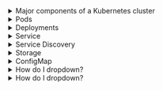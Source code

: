 <details>
<summary>Major components of a Kubernetes cluster</summary>
<br>

  The masters are where the control plane components run. Under the hood, there are several system services, including the API server that exposes a public REST interface to the cluster. Masters make all of the deployment and scheduling decisions, and the multi-master HA is important for production-grade environments.

Nodes are where user applications run. Each node runs a service, called the kubelet, that registers the node with the cluster and communicates with the API server. It watches the API for new work tasks and maintains a reporting channel. Nodes also have a container runtime and the kube-proxy service. The container runtime, such as Docker or containerd, is responsible for all container-related operations. The kube-proxy is responsible for networking on the node.

We also talked about some of the major Kubernetes API objects, such as Pods, Deployments, and Services. The Pod is the basic building block. Deployments add self-healing, scaling, and updates. Services add stable networking and load balancing.
  
</details>

<details>
<summary>Pods</summary>
<br>

The atomic unit of deployment in the Kubernetes world is the Pod. Each Pod consists of one or more containers and gets deployed to a single node in the cluster. The deployment operation is an all or nothing atomic operation.

Pods are defined and deployed declaratively using a YAML manifest file, and it’s normal to deploy them via higher-level controllers, such as Deployments. You use the kubectl command-line to POST the manifest to the API server; it gets stored in the cluster store and converted into a PodSpec that is scheduled to a healthy cluster node with enough available resources.

The process on the worker node that accepts the PodSpec is the kubelet. This is the main Kubernetes agent running on every node in the cluster. It takes the PodSpec and is responsible for pulling all images and starting all containers in the Pod.

If you deploy a singleton Pod (a Pod that is not deployed via a controller) to your cluster, and the node it is running on fails, the singleton Pod is not rescheduled on another node. Because of this, you should almost always deploy Pods via higher-level controllers, such as Deployments and DaemonSets. These add capabilities, such as self-healing and rollbacks, which are at the heart of what makes Kubernetes so powerful.

</details>

<details>
<summary>Deployments</summary>
<br>

  Deployments are a great way to manage Kubernetes apps. They build on top of Pods by adding self-healing, scalability, rolling updates, and rollbacks. Behind the scenes, they leverage ReplicaSets for the self-healing and scalability parts.

Like Pods, Deployments are objects in the Kubernetes API, and you should work with them declaratively.

When you perform updates with the kubectl apply command, older versions of ReplicaSets get wound down, but they stick around making it easy to perform rollbacks.
  
</details>

<details>
<summary>Service</summary>
<br>

  Services are all about providing stable networking for Pods. They also provide load balancing and ways to be accessed from outside of the cluster.

The front end of a Service provides a stable IP, DNS name, and port that is guaranteed not to change for the entire life of the Service. The back end of a Service uses labels to load -balance traffic across a potentially dynamic set of application Pods.

  As with all Kubernetes objects, the preferred way of deploying and managing Services is the declarative way. Labels allow them to send traffic to a dynamic set of Pods. This means you can deploy new Services that will work with Pods and Deployments that are already running on the cluster and are already in use. Each Service gets its own Endpoints object that maintains an up-to-date list of matching Pods.
  
  Services bring stable and reliable networking to apps deployed on Kubernetes. They also perform load balancing and allow you to expose elements of your application to the outside world (outside of the Kubernetes cluster).

The front end of a Service is fixed, providing stable networking for the Pods behind it. The back end of a Service is dynamic, allowing Pods to come and go without impacting the ability of the Service to provide load balancing.

Services are first-class objects in the Kubernetes API and can be defined in the standard YAML manifest files. They use label selectors to dynamically match Pods, and the best way to work with them is declaratively.
</details>

<details>
<summary>Service Discovery</summary>
<br>

  <img width="822" alt="image" src="https://user-images.githubusercontent.com/75510135/167258003-940b56b7-53fc-4af0-b3f4-3f0b2a0d8d18.png">

  Assume a microservice, called “enterprise,” needs to send traffic to a microservice called “voyager.” To start this flow, the “enterprise” microservice needs to know the name of the Kubernetes Service object sitting in front of the “voyager” microservice. We’ll assume it’s called “voy,” but it is the responsibility of the application developer to ensure this is known.

An instance of the “enterprise” microservice sends a query to the cluster DNS (defined in the /etc/resolv.conf file of every container) asking it to resolve the name of the “voy” Service to an IP address. The cluster DNS replies with the ClusterIP (virtual IP), and the instance of the “enterprise” microservice sends requests to this ClusterIP. However, there are no routes to the service network that the ClusterIP is on. This means the requests are sent to the container’s default gateway and, eventually, sent to the Node the container is running on.

The Node has no route to the service network, so it sends the traffic to its own default gateway. En-route, the request is processed by the Node’s kernel. A trap is triggered, and the request is redirected to the IP address of a Pod that matches the Service’s label selector. The Node has routes to Pod IPs, and the requests reach a Pod and are processed.

Kubernetes uses the internal cluster DNS for service registration and service discovery.

All new Service objects are automatically registered with the cluster DNS and all containers are configured to know where to find the cluster DNS. This means that all containers will talk to the cluster DNS when they need to resolve a name to an IP address.

The cluster DNS resolves Service names to ClusterIPs. These IP addresses are on a special network, called the service network, and there are no routes to this network. Fortunately, every cluster Node is configured to trap on packets destined for the service network and redirect them to Pod IPs on the Pod network.
</details>

<details>
<summary>Storage</summary>
<br>

  You start out with storage assets on an external storage system. You use a CSI plugin to integrate the external storage system with Kubernetes, and you use Persistent Volume (PV) objects to make the external system’s assets accessible and usable. Each PV is an object on the Kubernetes cluster that maps back to a specific storage asset (LUN, share, blob, etc.) on the external storage system. Finally, for a Pod to use a PV, it needs a PersistentVolumeClaim (PVC). This is like a ticket that grants the Pod to the PV. Once the PV and PVC objects are created and bound, the PVC can be referenced in a PodSpec, and the associated PV can be mounted as a volume in a container.
  
  Using the default StorageClass

If your cluster has a default storage class, you can deploy a Pod using just a PodSpec and a PVC. You do not need to manually create a StorageClass. However, real-world production clusters will usually have multiple StorageClasses, so it’s best practice creating and managing StorageClasses that suit your business and application needs. The default StorageClass is normally only useful in development environments and times when you do not have specific storage requirements.

  Kubernetes has a powerful storage subsystem that allows it to leverage storage from a wide variety of external storage back ends.

Each back end requires a plugin so that its storage assets can be used on the cluster, and the preferred type of plugin is a CSI plugin. Once a plugin is enabled, Persistent Volumes (PV) are used to represent external storage resources on the Kubernetes cluster, and Persistent Volume Claims (PVC) are used to give Pods access to PV storage.

Storage Classes take things to the next level by allowing applications to dynamically request storage. You create a Storage Class object that references a class, or tier, of storage from a storage back-end. Once created, the Storage Class watches the API server for new Persistent Volume Claims that reference the Storage Class. When a matching PVC arrives, the SC dynamically creates the storage and makes it available as a PV that can be mounted as a volume into a Pod (container).
</details>

<details>
<summary>ConfigMap</summary>
<br>

  ConfigMaps are the mechanism that Kubernetes provides for decoupling applications and their configuration.

ConfigMaps are first-class objects in the Kubernetes API and can be created and manipulated with the usual kubectl create, kubectl get, and kubectl describe commands. They’re ideal for storing application configuration parameters as well as entire configuration files, but they shouldn’t be used to store sensitive data.

ConfigMap data gets injected into containers at runtime, and you can inject data via environment variables, container startup commands, and volumes. The volumes method is the most flexible, as it allows you to work with entire configuration files. It also allows updates to eventually be reflected in already running containers.

</details>

<details>
<summary>How do I dropdown?</summary>
<br>
This is how you dropdown.
</details>

<details>
<summary>How do I dropdown?</summary>
<br>
This is how you dropdown.
</details>
